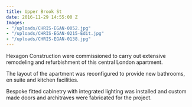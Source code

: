 ```yaml
---
title: Upper Brook St
date: 2016-11-29 14:55:00 Z
Images:
- "/uploads/CHRIS-EGAN-0052.jpg"
- "/uploads/CHRIS-EGAN-0215-Edit.jpg"
- "/uploads/CHRIS-EGAN-0138.jpg"
---
```


Hexagon Construction were commissioned to carry out extensive remodeling and refurbishment of this central London apartment.

The layout of the apartment was reconfigured to provide new bathrooms, en suite and kitchen facilities.

Bespoke fitted cabinetry with integrated lighting was installed and custom made doors and architraves were fabricated for the project.